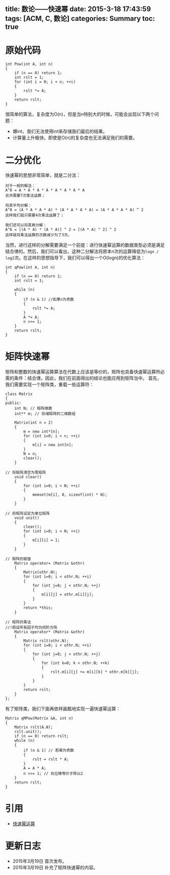 title: 数论——快速幂
date: 2015-3-18 17:43:59
tags: [ACM, C, 数论]
categories: Summary
toc: true
---
# 原始代码
```
int Pow(int A, int n)
{
    if (n == 0) return 1;
    int rslt = 1;
    for (int i = 0; i < n; ++i)
    {
        rslt *= A;
    }
    return rslt;
}
```
<!-- more -->
很简单的算法，复杂度为O(n)，但是当n特别大的时候，可能会出现以下两个问题：
- 爆int，我们无法使用int来存储我们最后的结果。
- 计算量上升极快，即使是O(n)的复杂度也无法满足我们的需要。

# 二分优化
快速幂的思想非常简单，就是二分法：
```
对于一般的解法：
A^8 = A * A * A * A * A * A * A * A
总共需要7次乘法运算；

将其平均分解：
A^8 = (A * A * A * A) * (A * A * A * A) = (A * A * A * A) ^ 2
这样我们就只需要4次乘法运算了；

我们还可以将其再分解：
A^6 = [(A * A) * (A * A)] ^ 2 = [(A * A) ^ 2] ^ 2
这样就将乘法运算的次数减少为了3次。
```
当然，进行这样的分解需要满足一个前提：进行快速幂运算的数据类型必须是满足结合律的。然后，我们可以看出，这种二分解法将原本n次的运算降低为`logn / log2`次。在这样的思想指导下，我们可以得出一个O(logn)的优化算法：
```
int qPow(int A, int n)
{
    if (n == 0) return 1;
    int rslt = 1;

    while (n)
    {
        if (n & 1) //如果n为奇数
        {
            rslt *= A;
        }
        A *= A;
        n >>= 1;
    }
    return rslt;
}
```

# 矩阵快速幂
矩阵和整数的快速幂运算算法在代数上应该是等价的，矩阵也具备快速幂运算所必需的条件：结合律。因此，我们在前面得出的结论也能应用到矩阵当中。
首先，我们需要实现一个矩阵类，重载一些运算符：
```
class Matrix
{
public:
    int N; // 矩阵维数
    int** m; // 存储矩阵的二维数组

    Matrix(int n = 2)
    {
        m = new int*[n];
        for (int i=0; i < n; ++i)
        {
            m[i] = new int[n];
        }
        N = n;
        clear();
    }

// 将矩阵清空为零矩阵
    void clear()
    {
        for (int i=0; i < N; ++i)
        {
            memset(m[i], 0, sizeof(int) * N);
        }
    }

// 将矩阵设定为单位矩阵
    void unit()
    {
        clear();
        for (int i=0; i < N; ++i)
        {
            m[i][i] = 1;
        }
    }

// 矩阵的赋值
    Matrix operator= (Matrix &othr)
    {
        Matrix(othr.N);
        for (int i=0; i < othr.N; ++i)
        {
            for (int j=0; j < othr.N; ++j)
            {
                m[i][j] = othr.m[i][j];
            }
        }
        return *this;
    }

// 矩阵的乘法
//!假设所有因子均为同阶方阵
    Matrix operator* (Matrix &othr)
    {
        Matrix rslt(othr.N);
        for (int i=0; i < othr.N; ++i)
        {
            for (int j=0; j < othr.N; ++j)
            {
                for (int k=0; k < othr.N; ++k)
                {
                    rslt.m[i][j] += m[i][k] * othr.m[k][j];
                }
            }
        }
        return rslt;
    }
};
```
有了矩阵类，我们下面再依样画瓢地实现一遍快速幂运算：
```
Matrix qMPow(Matrix &A, int n)
{
    Matrix rslt(A.N);
    rslt.unit();
    if (n == 0) return rslt;
    while (n)
    {
        if (n & 1) // 若幂为奇数
        {
            rslt = rslt * A;
        }
        A = A * A;
        n >>= 1; // 右位移等价于除以2
    }
    return rslt;
}
```

# 引用
- [快速幂运算](http://blueve.me/archives/660)

# 更新日志
- 2015年3月19日 首次发布。
- 2015年3月19日 补充了矩阵快速幂的内容。